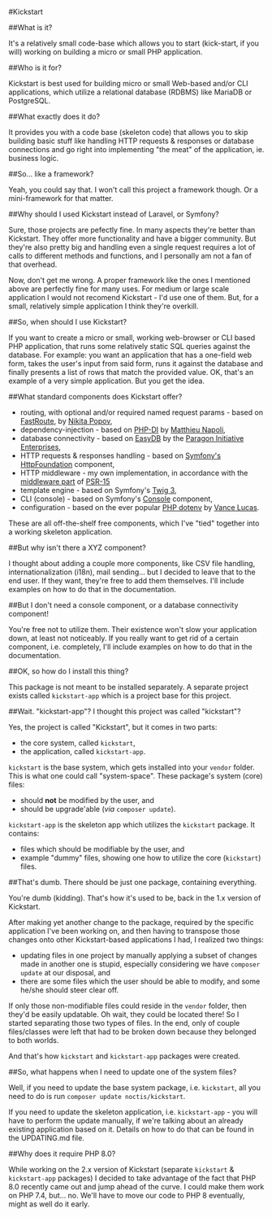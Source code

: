 #Kickstart

##What is it?

It's a relatively small code-base which allows you to start (kick-start, if you will) working on building a micro or 
small PHP application.

##Who is it for?

Kickstart is best used for building micro or small Web-based and/or CLI applications, which utilize a relational 
database (RDBMS) like MariaDB or PostgreSQL.

##What exactly does it do?

It provides you with a code base (skeleton code) that allows you to skip building basic stuff like handling HTTP 
requests & responses or database connections and go right into implementing "the meat" of the application, ie. business 
logic.

##So... like a framework?

Yeah, you could say that. I won't call this project a framework though. Or a mini-framework for that matter.

##Why should I used Kickstart instead of Laravel, or Symfony?

Sure, those projects are pefectly fine. In many aspects they're better than Kickstart. They offer more functionality and 
have a bigger community. But they're also pretty big and handling even a single request requires a lot of calls to
different methods and functions, and I personally am not a fan of that overhead.  

Now, don't get me wrong. A proper framework like the ones I mentioned above are perfectly fine for many uses. For 
medium or large scale application I would not recomend Kickstart - I'd use one of them. But, for a small, relatively 
simple  application I think they're overkill.

##So, when should I use Kickstart?

If you want to create a micro or small, working web-browser or CLI based PHP application, that runs some relatively 
static SQL queries against the database. For example: you want an application that has a one-field web form, takes the 
user's input from said form, runs it against the database and finally presents a list of rows that match the provided 
value. OK, that's an example of a very simple application. But you get the idea.

##What standard components does Kickstart offer?

* routing, with optional and/or required named request params - based on 
  [FastRoute](https://github.com/nikic/FastRoute), 
  by [Nikita Popov](https://github.com/nikic),
* dependency-injection - based on 
  [PHP-DI](https://php-di.org/) 
  by [Matthieu Napoli](https://github.com/mnapoli),
* database connectivity - based on 
  [EasyDB](https://github.com/paragonie/easydb) 
  by the [Paragon Initiative Enterprises](https://paragonie.com/),
* HTTP requests & responses handling - based on 
  [Symfony's](https://symfony.com/) 
  [HttpFoundation](https://symfony.com/doc/5.2/components/http_foundation.html) 
  component,
* HTTP middleware - my own implementation, in accordance with the 
  [middleware part](https://www.php-fig.org/psr/psr-15/#12-middleware) of 
  [PSR-15](https://www.php-fig.org/psr/psr-15/)
* template engine - based on Symfony's [Twig 3](https://twig.symfony.com/doc/3.x/),
* CLI (console) - based on Symfony's 
  [Console](https://symfony.com/doc/5.2/components/console.html) component,
* configuration - based on the ever popular 
  [PHP dotenv](https://github.com/vlucas/phpdotenv) 
  by [Vance Lucas](https://github.com/vlucas).

These are all off-the-shelf free components, which I've "tied" together into a working skeleton application.

##But why isn't there a XYZ component?

I thought about adding a couple more components, like CSV file handling, internationalization (i18n), mail sending... 
but I decided to leave that to the end user. If they want, they're free to add them themselves. I'll include examples on
how to do that in the documentation.

##But I don't need a console component, or a database connectivity component!

You're free not to utilize them. Their existence won't slow your application down, at least not noticeably. If you 
really want to get rid of a certain component, i.e. completely, I'll include examples on how to do that in the 
documentation.

##OK, so how do I install this thing?

This package is not meant to be installed separately. A separate project exists called `kickstart-app` which is a
project base for this project.

##Wait. "kickstart-app"? I thought this project was called "kickstart"?

Yes, the project is called "Kickstart", but it comes in two parts:

* the core system, called `kickstart`,
* the application, called `kickstart-app`.

`kickstart` is the base system, which gets installed into your `vendor` folder. This is what one could call 
"system-space". These package's system (core) files:

* should **not** be modified by the user, and
* should be upgrade'able (_via_ `composer update`).

`kickstart-app` is the skeleton app which utilizes the `kickstart` package. It contains:

* files which should be modifiable by the user, and
* example "dummy" files, showing one how to utilize the core (`kickstart`) files.

##That's dumb. There should be just one package, containing everything.

You're dumb (kidding). That's how it's used to be, back in the 1.x version of Kickstart.

After making yet another change to the package, required by the specific application I've been working on, and then 
having to transpose those changes onto other Kickstart-based applications I had, I realized two things:

* updating files in one project by manually applying a subset of changes made in another one is stupid, especially 
  considering we have `composer update` at our disposal, and
* there are some files which the user should be able to modify, and some he/she should steer clear off.
  
If only those non-modifiable files could reside in the `vendor` folder, then they'd be easily updatable. Oh wait, they 
could be located there! So I started separating those two types of files. In the end, only of couple files/classes were 
left that had to be broken down because they belonged to both worlds. 

And that's how `kickstart` and `kickstart-app` packages were created.

##So, what happens when I need to update one of the system files?

Well, if you need to update the base system package, i.e. `kickstart`, all you need to do is run 
`composer update noctis/kickstart`.

If you need to update the skeleton application, i.e. `kickstart-app` - you will have to perform the update manually, 
if we're talking about an already existing application based on it. Details on how to do that can be found in the 
UPDATING.md file.

##Why does it require PHP 8.0?

While working on the 2.x version of Kickstart (separate `kickstart` & `kickstart-app` packages) I decided to take 
advantage of the fact that PHP 8.0 recently came out and jump ahead of the curve. I could make them work on PHP 7.4,
but... no. We'll have to move our code to PHP 8 eventually, might as well do it early.
